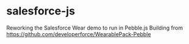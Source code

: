 # salesforce-js
Reworking the Salesforce Wear demo to run in Pebble.js
Building from https://github.com/developerforce/WearablePack-Pebble 
